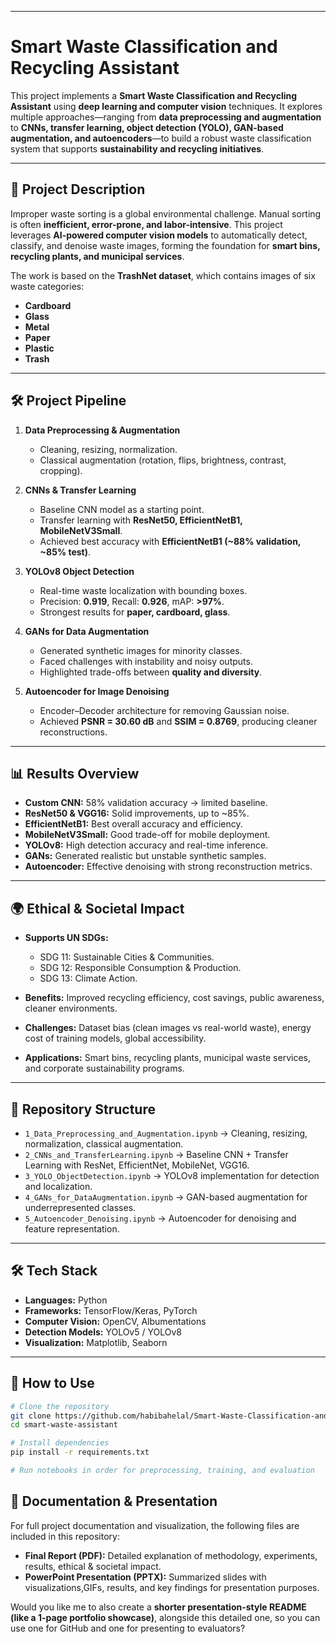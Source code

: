 
---

# Smart Waste Classification and Recycling Assistant

This project implements a **Smart Waste Classification and Recycling Assistant** using **deep learning and computer vision** techniques. It explores multiple approaches—ranging from **data preprocessing and augmentation** to **CNNs, transfer learning, object detection (YOLO), GAN-based augmentation, and autoencoders**—to build a robust waste classification system that supports **sustainability and recycling initiatives**.

---

## 📌 Project Description

Improper waste sorting is a global environmental challenge. Manual sorting is often **inefficient, error-prone, and labor-intensive**. This project leverages **AI-powered computer vision models** to automatically detect, classify, and denoise waste images, forming the foundation for **smart bins, recycling plants, and municipal services**.

The work is based on the **TrashNet dataset**, which contains images of six waste categories:

* **Cardboard**
* **Glass**
* **Metal**
* **Paper**
* **Plastic**
* **Trash**

---

## 🛠️ Project Pipeline

1. **Data Preprocessing & Augmentation**

   * Cleaning, resizing, normalization.
   * Classical augmentation (rotation, flips, brightness, contrast, cropping).

2. **CNNs & Transfer Learning**

   * Baseline CNN model as a starting point.
   * Transfer learning with **ResNet50, EfficientNetB1, MobileNetV3Small**.
   * Achieved best accuracy with **EfficientNetB1 (\~88% validation, \~85% test)**.

3. **YOLOv8 Object Detection**

   * Real-time waste localization with bounding boxes.
   * Precision: **0.919**, Recall: **0.926**, mAP: **>97%**.
   * Strongest results for **paper, cardboard, glass**.

4. **GANs for Data Augmentation**

   * Generated synthetic images for minority classes.
   * Faced challenges with instability and noisy outputs.
   * Highlighted trade-offs between **quality and diversity**.

5. **Autoencoder for Image Denoising**

   * Encoder–Decoder architecture for removing Gaussian noise.
   * Achieved **PSNR = 30.60 dB** and **SSIM = 0.8769**, producing cleaner reconstructions.

---

## 📊 Results Overview

* **Custom CNN:** 58% validation accuracy → limited baseline.
* **ResNet50 & VGG16:** Solid improvements, up to \~85%.
* **EfficientNetB1:** Best overall accuracy and efficiency.
* **MobileNetV3Small:** Good trade-off for mobile deployment.
* **YOLOv8:** High detection accuracy and real-time inference.
* **GANs:** Generated realistic but unstable synthetic samples.
* **Autoencoder:** Effective denoising with strong reconstruction metrics.

---

## 🌍 Ethical & Societal Impact

* **Supports UN SDGs:**

  * SDG 11: Sustainable Cities & Communities.
  * SDG 12: Responsible Consumption & Production.
  * SDG 13: Climate Action.
* **Benefits:** Improved recycling efficiency, cost savings, public awareness, cleaner environments.
* **Challenges:** Dataset bias (clean images vs real-world waste), energy cost of training models, global accessibility.
* **Applications:** Smart bins, recycling plants, municipal waste services, and corporate sustainability programs.

---

## 📑 Repository Structure

* `1_Data_Preprocessing_and_Augmentation.ipynb` → Cleaning, resizing, normalization, classical augmentation.
* `2_CNNs_and_TransferLearning.ipynb` → Baseline CNN + Transfer Learning with ResNet, EfficientNet, MobileNet, VGG16.
* `3_YOLO_ObjectDetection.ipynb` → YOLOv8 implementation for detection and localization.
* `4_GANs_for_DataAugmentation.ipynb` → GAN-based augmentation for underrepresented classes.
* `5_Autoencoder_Denoising.ipynb` → Autoencoder for denoising and feature representation.

---

## 🛠️ Tech Stack

* **Languages:** Python
* **Frameworks:** TensorFlow/Keras, PyTorch
* **Computer Vision:** OpenCV, Albumentations
* **Detection Models:** YOLOv5 / YOLOv8
* **Visualization:** Matplotlib, Seaborn

---

## 🚀 How to Use

```bash
# Clone the repository  
git clone https://github.com/habibahelal/Smart-Waste-Classification-and-Recycling-Assistant 
cd smart-waste-assistant  

# Install dependencies  
pip install -r requirements.txt  

# Run notebooks in order for preprocessing, training, and evaluation  
```

## 📑 Documentation & Presentation  

For full project documentation and visualization, the following files are included in this repository:  

- **Final Report (PDF):** Detailed explanation of methodology, experiments, results, ethical & societal impact.  
- **PowerPoint Presentation (PPTX):** Summarized slides with visualizations,GIFs, results, and key findings for presentation purposes.  

  


Would you like me to also create a **shorter presentation-style README (like a 1-page portfolio showcase)**, alongside this detailed one, so you can use one for GitHub and one for presenting to evaluators?
